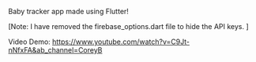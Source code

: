 Baby tracker app made using Flutter!

[Note: I have removed the firebase_options.dart file to hide the API keys. ]

Video Demo:
https://www.youtube.com/watch?v=C9Jt-nNfxFA&ab_channel=CoreyB



